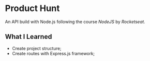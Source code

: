 # Product Hunt 
An API build with Node.js following the course *NodeJS* by *Rocketseat*.

## What I Learned
- Create project structure; 
- Create routes with Express.js framework;